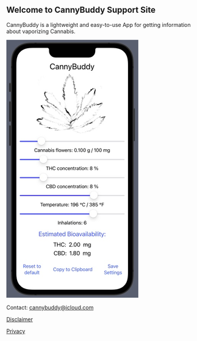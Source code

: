 ## Welcome to CannyBuddy Support Site

CannyBuddy is a lightweight and easy-to-use App for getting information about vaporizing Cannabis.


<img src="Images/example.jpeg" alt="hi" class="inline"/>

Contact: cannybuddy@icloud.com

[Disclaimer](https://martinssoftwareloesungen.github.io/Disclaimer.html)

[Privacy](https://martinssoftwareloesungen.github.io/Privacy.html)


